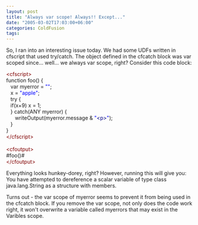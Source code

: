 ```yaml
---
layout: post
title: "Always var scope! Always!! Except..."
date: "2005-03-02T17:03:00+06:00"
categories: ColdFusion 
tags: 
---
```


So, I ran into an interesting issue today. We had some UDFs written in cfscript that used try/catch. The object defined in the cfcatch block was var scoped since... well... we always var scope, right? Consider this code block:

<div class="code"><FONT COLOR=MAROON>&lt;cfscript&gt;</FONT><br>
function foo() {<br>
&nbsp;&nbsp;&nbsp;var myerror = <FONT COLOR=BLUE>""</FONT>;<br>
&nbsp;&nbsp;&nbsp;x = <FONT COLOR=BLUE>"apple"</FONT>;<br>
&nbsp;&nbsp;&nbsp;try {<br>
&nbsp;&nbsp;&nbsp;if(x+9) x = 1;<br>
&nbsp;&nbsp;&nbsp;} catch(ANY myerror) {<br>
&nbsp;&nbsp;&nbsp;&nbsp;&nbsp;&nbsp;writeOutput(myerror.message & <FONT COLOR=BLUE>"<FONT COLOR=NAVY>&lt;p&gt;</FONT>"</FONT>);<br>
&nbsp;&nbsp;&nbsp;}<br>
}<br>
<FONT COLOR=MAROON>&lt;/cfscript&gt;</FONT><br>
<br>
<FONT COLOR=MAROON>&lt;cfoutput&gt;</FONT><br>
#foo()#<br>
<FONT COLOR=MAROON>&lt;/cfoutput&gt;</FONT></div> 

Everything looks hunkey-dorey, right? However, running this will give you:  You have attempted to dereference a scalar variable of type class java.lang.String as a structure with members.

Turns out - the var scope of myerror seems to prevent it from being used in the cfcatch block. If you remove the var scope, not only does the code work right, it won't overwrite a variable called myerrors that may exist in the Varibles scope.